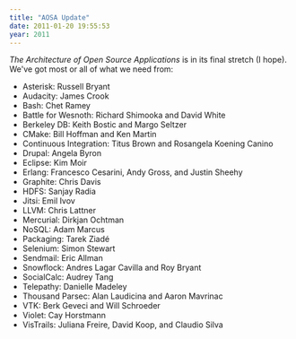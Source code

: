 ```yaml
---
title: "AOSA Update"
date: 2011-01-20 19:55:53
year: 2011
---
```

<em>The Architecture of Open Source Applications</em> is in its final stretch (I hope). We've got most or all of what we need from:
<ul>
  <li>Asterisk: Russell Bryant</li>
  <li>Audacity: James Crook</li>
  <li>Bash: Chet Ramey</li>
  <li>Battle for Wesnoth: Richard Shimooka and David White</li>
  <li>Berkeley DB: Keith Bostic and Margo Seltzer</li>
  <li>CMake: Bill Hoffman and Ken Martin</li>
  <li>Continuous Integration: Titus Brown and Rosangela Koening Canino</li>
  <li>Drupal: Angela Byron</li>
  <li>Eclipse: Kim Moir</li>
  <li>Erlang: Francesco Cesarini, Andy Gross, and Justin Sheehy</li>
  <li>Graphite: Chris Davis</li>
  <li>HDFS: Sanjay Radia</li>
  <li>Jitsi: Emil Ivov</li>
  <li>LLVM: Chris Lattner</li>
  <li>Mercurial: Dirkjan Ochtman</li>
  <li>NoSQL: Adam Marcus</li>
  <li>Packaging: Tarek Ziadé</li>
  <li>Selenium: Simon Stewart</li>
  <li>Sendmail: Eric Allman</li>
  <li>Snowflock: Andres Lagar Cavilla and Roy Bryant</li>
  <li>SocialCalc: Audrey Tang</li>
  <li>Telepathy: Danielle Madeley</li>
  <li>Thousand Parsec: Alan Laudicina and Aaron Mavrinac</li>
  <li>VTK: Berk Geveci and Will Schroeder</li>
  <li>Violet: Cay Horstmann</li>
  <li>VisTrails: Juliana Freire, David Koop, and Claudio Silva</li>
</ul>
